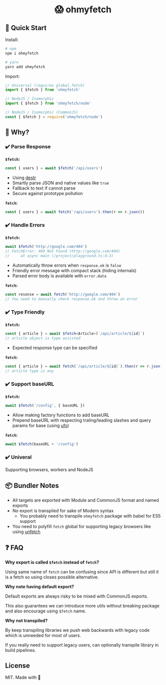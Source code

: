 <!-- [![npm version][npm-version-src]][npm-version-href]
[![npm downloads][npm-downloads-src]][npm-downloads-href]
[![Github Actions][github-actions-src]][github-actions-href]
[![Codecov][codecov-src]][codecov-href] -->

<center>
<h1>😱 ohmyfetch</h1>
</center>

## 🚀 Quick Start

Install:

```bash
# npm
npm i ohmyfetch

# yarn
yarn add ohmyfetch
```

Import:

```js
// Universal (requires global.fetch)
import { $fetch } from 'ohmyfetch'

// NodeJS / Isomorphic
import { $fetch } from 'ohmyfetch/node'

// NodeJS / Isomorphic (CommonJS)
const { $fetch } = require('ohmyfetch/node')
```

## 🤔 Why?

### ✔️ Parse Response

**`$fetch`:**

```js
const { users } = await $fetch('/api/users')
```

- Using [destr](https://github.com/nuxt-contrib/destr)
- Smartly parse JSON and native values like `true`
- Fallback to text if cannot parse
- Secure against prototype pollution

**`fetch`:**

```js
const { users } = await fetch('/api/users').then(r => r.json())
```

### ✔️ Handle Errors

**`$fetch`:**

```ts
await $fetch('http://google.com/404')
// FetchError: 404 Not Found (http://google.com/404)
//     at async main (/project/playground.ts:4:3)
```

- Automatically throw errors when `response.ok` is `false`
- Friendly error message with compact stack (hiding internals)
- Parsed error body is available with `error.data`

**`fetch`:**

```js
const resonse = await fetch('http://google.com/404')
// You need to manually check response.ok and throw an error
```

### ✔️ Type Friendly

**`$fetch`:**

```ts
const { article } = await $fetch<Article>(`/api/article/${id}`)
// article object is type assisted
```

- Expected response type can be specified

**`fetch`:**

```js
const { article } = await fetch(`/api/article/${id}`).then(r => r.json())
// article type is any
```

### ✔️ Support baseURL

**`$fetch`:**

```js
await $fetch('/config', { baseURL })
```

- Allow making factory functions to add baseURL
- Prepend baseURL with respecting traling/leading slashes and query params for base (using [ufo](https://github.com/nuxt-contrib/ufo))

**`fetch`:**

```js
await $fetch(baseURL + '/config')
```

### ✔️ Univeral

Supporting browsers, workers and NodeJS

## 📦 Bundler Notes

- All targets are exported with Module and CommonJS format and named exports
- No export is transpiled for sake of Modern syntax
  - You probably need to transpile `ohmyfetch` package with babel for ES5 support
- You need to polyfill `fetch` global for supporting legacy browsers like using [unfetch](https://github.com/developit/unfetch)

## ❓ FAQ

**Why export is called `$fetch` instead of `fetch`?**

Using same name of `fetch` can be confusing since API is different but still it is a fetch so using closes possible alternative.

**Why note having default export?**

Default exports are always risky to be mixed with CommonJS exports.

This also guarantees we can introduce more utils without breaking package and also encourage using `$fetch` name.

**Why not transpiled?**

By keep transpiling libraries we push web backwards with legacy code which is unneeded for most of users.

If you really need to support legacy users, can optionally transpile library in build pipelines.

## License

MIT. Made with 💖

<!-- Badges -->
[npm-version-src]: https://img.shields.io/npm/v/ohmyfetch?style=flat-square
[npm-version-href]: https://npmjs.com/package/ohmyfetch

[npm-downloads-src]: https://img.shields.io/npm/dm/ohmyfetch?style=flat-square
[npm-downloads-href]: https://npmjs.com/package/ohmyfetch

[github-actions-src]: https://img.shields.io/github/workflow/status/nuxt-contrib/ohmyfetch/ci/main?style=flat-square
[github-actions-href]: https://github.com/nuxt-contrib/ohmyfetch/actions?query=workflow%3Aci

[codecov-src]: https://img.shields.io/codecov/c/gh/nuxt-contrib/ohmyfetch/main?style=flat-square
[codecov-href]: https://codecov.io/gh/nuxt-contrib/ohmyfetch
